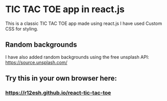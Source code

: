 # TIC TAC TOE app in react.js
This is a classic TIC TAC TOE app made using react.js
I have used Custom CSS for styling.

## Random backgrounds
I have also added random backgrounds using the free unsplash API: https://source.unsplash.com/

## Try this in your own browser here:
### https://r12esh.github.io/react-tic-tac-toe
